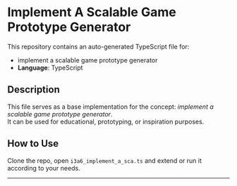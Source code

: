 # Implement A Scalable Game Prototype Generator

This repository contains an auto-generated TypeScript file for:

- implement a scalable game prototype generator
- **Language**: TypeScript

## Description

This file serves as a base implementation for the concept: *implement a scalable game prototype generator*.  
It can be used for educational, prototyping, or inspiration purposes.

## How to Use

Clone the repo, open `i3a6_implement_a_sca.ts` and extend or run it according to your needs.

---


